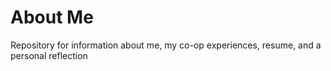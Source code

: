 # About Me
Repository for information about me, my co-op experiences, resume, and a personal reflection
